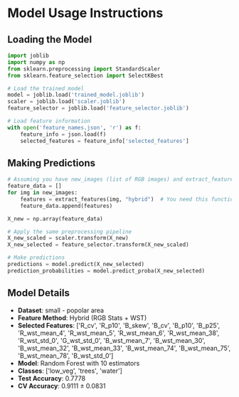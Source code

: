 # Model Usage Instructions

## Loading the Model
```python
import joblib
import numpy as np
from sklearn.preprocessing import StandardScaler
from sklearn.feature_selection import SelectKBest

# Load the trained model
model = joblib.load('trained_model.joblib')
scaler = joblib.load('scaler.joblib')
feature_selector = joblib.load('feature_selector.joblib')

# Load feature information
with open('feature_names.json', 'r') as f:
    feature_info = json.load(f)
    selected_features = feature_info['selected_features']
```

## Making Predictions
```python
# Assuming you have new_images (list of RGB images) and extract_features function
feature_data = []
for img in new_images:
    features = extract_features(img, "hybrid")  # You need this function
    feature_data.append(features)

X_new = np.array(feature_data)

# Apply the same preprocessing pipeline
X_new_scaled = scaler.transform(X_new)
X_new_selected = feature_selector.transform(X_new_scaled)

# Make predictions
predictions = model.predict(X_new_selected)
prediction_probabilities = model.predict_proba(X_new_selected)
```

## Model Details
- **Dataset**: small - popolar area
- **Feature Method**: Hybrid (RGB Stats + WST)
- **Selected Features**: ['R_cv', 'R_p10', 'B_skew', 'B_cv', 'B_p10', 'B_p25', 'R_wst_mean_4', 'R_wst_mean_5', 'R_wst_mean_6', 'R_wst_mean_38', 'R_wst_std_0', 'G_wst_std_0', 'B_wst_mean_7', 'B_wst_mean_30', 'B_wst_mean_32', 'B_wst_mean_33', 'B_wst_mean_74', 'B_wst_mean_75', 'B_wst_mean_78', 'B_wst_std_0']
- **Model**: Random Forest with 10 estimators
- **Classes**: ['low_veg', 'trees', 'water']
- **Test Accuracy**: 0.7778
- **CV Accuracy**: 0.9111 ± 0.0831
